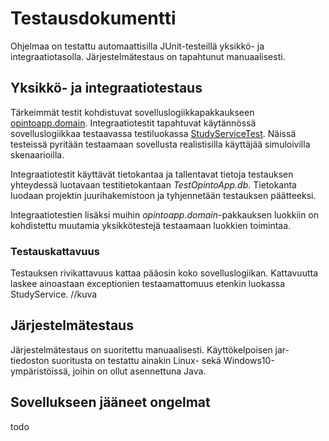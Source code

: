 # Testausdokumentti
Ohjelmaa on testattu automaattisilla JUnit-testeillä yksikkö- ja integraatiotasolla. 
Järjestelmätestaus on tapahtunut manuaalisesti.

## Yksikkö- ja integraatiotestaus
Tärkeimmät testit kohdistuvat sovelluslogiikkapakkaukseen [opintoapp.domain](https://github.com/anL1/otm-harjoitustyo/tree/master/OpintoApp/src/test/java/domain). 
Integraatiotestit tapahtuvat käytännössä sovelluslogiikkaa testaavassa testiluokassa
[StudyServiceTest](https://github.com/anL1/otm-harjoitustyo/blob/master/OpintoApp/src/test/java/domain/StudyServiceTest.java). Näissä testeissä pyritään testaamaan sovellusta realistisilla käyttäjää
simuloivilla skenaarioilla.

Integraatiotestit käyttävät tietokantaa ja tallentavat tietoja testauksen yhteydessä luotavaan testitietokantaan _TestOpintoApp.db_. Tietokanta luodaan projektin juurihakemistoon ja tyhjennetään testauksen päätteeksi.

Integraatiotestien lisäksi muihin _opintoapp.domain_-pakkauksen luokkiin on kohdistettu
muutamia yksikkötestejä testaamaan luokkien toimintaa.

### Testauskattavuus
Testauksen rivikattavuus kattaa pääosin koko sovelluslogiikan. Kattavuutta laskee ainoastaan
exceptionien testaamattomuus etenkin luokassa StudyService. 
//kuva

## Järjestelmätestaus
Järjestelmätestaus on suoritettu manuaalisesti. Käyttökelpoisen jar-tiedoston suoritusta
on testattu ainakin Linux- sekä Windows10-ympäristöissä, joihin on ollut asennettuna Java.

## Sovellukseen jääneet ongelmat
todo

